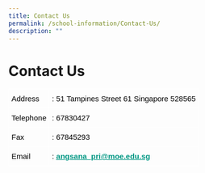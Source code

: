 ```yaml
---
title: Contact Us
permalink: /school-information/Contact-Us/
description: ""
---
```

Contact Us
==========

<style type="text/css">
.tg  {border-collapse:collapse;border-spacing:0;}
.tg td{border-color:black;border-style:solid;border-width:1px;font-family:Arial, sans-serif;font-size:14px;
  overflow:hidden;padding:10px 5px;word-break:normal;}
.tg th{border-color:black;border-style:solid;border-width:1px;font-family:Arial, sans-serif;font-size:14px;
  font-weight:normal;overflow:hidden;padding:10px 5px;word-break:normal;}
.tg .tg-uxdp{border-color:#ffffff;font-size:15px;text-align:left;vertical-align:top}
</style>
<table class="tg">
<thead>
  <tr>
    <th class="tg-uxdp"><span style="font-weight:400;color:#000">Address</span></th>
    <th class="tg-uxdp"><span style="font-weight:400;color:#000">: 51 Tampines Street 61 Singapore 528565</span></th>
  </tr>
</thead>
<tbody>
  <tr>
    <td class="tg-uxdp"><span style="font-weight:400;color:#000">Telephone</span></td>
    <td class="tg-uxdp"><span style="font-weight:400;color:#000">: 67830427</span></td>
  </tr>
  <tr>
    <td class="tg-uxdp"><span style="font-weight:400;color:#000">Fax</span></td>
    <td class="tg-uxdp"><span style="font-weight:400;color:#000">: 67845293</span></td>
  </tr>
  <tr>
    <td class="tg-uxdp"><span style="font-weight:400;color:#000">Email</span></td>
    <td class="tg-uxdp"><span style="font-weight:400;color:#000">:</span> <a href="mailto:angsana_pri@moe.edu.sg"><span style="font-weight:600;text-decoration:underline;color:#009783">angsana_pri@moe.edu.sg</span></a></td>
  </tr>
</tbody>
</table>